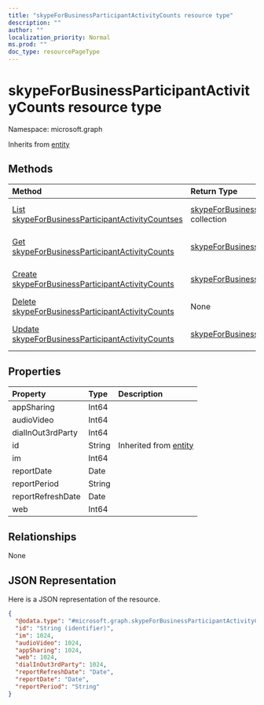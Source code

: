 ```yaml
---
title: "skypeForBusinessParticipantActivityCounts resource type"
description: ""
author: ""
localization_priority: Normal
ms.prod: ""
doc_type: resourcePageType
---
```


# skypeForBusinessParticipantActivityCounts resource type


Namespace: microsoft.graph




Inherits from [entity](../resources/entity.md)

## Methods
|Method|Return Type|Description|
|:---|:---|:---|
|[List skypeForBusinessParticipantActivityCountses](../api/skypeforbusinessparticipantactivitycounts-list.md)|[skypeForBusinessParticipantActivityCounts](../resources/skypeforbusinessparticipantactivitycounts.md) collection|List properties and relationships of the [skypeForBusinessParticipantActivityCounts](../resources/skypeforbusinessparticipantactivitycounts.md) objects.|
|[Get skypeForBusinessParticipantActivityCounts](../api/skypeforbusinessparticipantactivitycounts-get.md)|[skypeForBusinessParticipantActivityCounts](../resources/skypeforbusinessparticipantactivitycounts.md)|Read properties and relationships of the [skypeForBusinessParticipantActivityCounts](../resources/skypeforbusinessparticipantactivitycounts.md) object.|
|[Create skypeForBusinessParticipantActivityCounts](../api/skypeforbusinessparticipantactivitycounts-create.md)|[skypeForBusinessParticipantActivityCounts](../resources/skypeforbusinessparticipantactivitycounts.md)|Create a new [skypeForBusinessParticipantActivityCounts](../resources/skypeforbusinessparticipantactivitycounts.md) object.|
|[Delete skypeForBusinessParticipantActivityCounts](../api/skypeforbusinessparticipantactivitycounts-delete.md)|None|Deletes a [skypeForBusinessParticipantActivityCounts](../resources/skypeforbusinessparticipantactivitycounts.md).|
|[Update skypeForBusinessParticipantActivityCounts](../api/skypeforbusinessparticipantactivitycounts-update.md)|[skypeForBusinessParticipantActivityCounts](../resources/skypeforbusinessparticipantactivitycounts.md)|Update the properties of a [skypeForBusinessParticipantActivityCounts](../resources/skypeforbusinessparticipantactivitycounts.md) object.|

## Properties
|Property|Type|Description|
|:---|:---|:---|
|appSharing|Int64||
|audioVideo|Int64||
|dialInOut3rdParty|Int64||
|id|String| Inherited from [entity](../resources/entity.md)|
|im|Int64||
|reportDate|Date||
|reportPeriod|String||
|reportRefreshDate|Date||
|web|Int64||

## Relationships
None

## JSON Representation
Here is a JSON representation of the resource.
<!-- {
  "blockType": "resource",
  "keyProperty": "id",
  "@odata.type": "microsoft.graph.skypeForBusinessParticipantActivityCounts",
  "baseType": "microsoft.graph.entity",
  "openType": false
}
-->
``` json
{
  "@odata.type": "#microsoft.graph.skypeForBusinessParticipantActivityCounts",
  "id": "String (identifier)",
  "im": 1024,
  "audioVideo": 1024,
  "appSharing": 1024,
  "web": 1024,
  "dialInOut3rdParty": 1024,
  "reportRefreshDate": "Date",
  "reportDate": "Date",
  "reportPeriod": "String"
}
```


